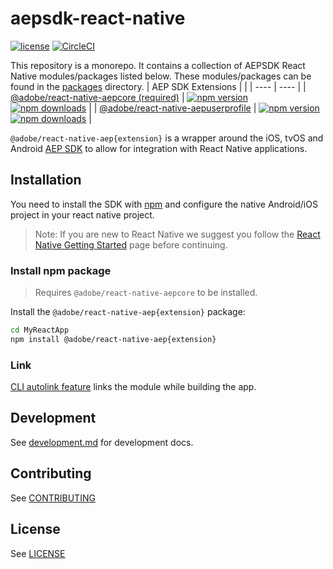 # aepsdk-react-native

[![license](https://img.shields.io/npm/l/@adobe/react-native-aepcore.svg)](./LICENSE)
[![CircleCI](https://img.shields.io/circleci/project/github/adobe/react-native-acpuserprofile/main.svg?logo=circleci)](https://circleci.com/gh/adobe/workflows/react-native-acpuserprofile) 

This repository is a monorepo. It contains a collection of AEPSDK React Native modules/packages listed below. These modules/packages can be found in the [packages](./packages) directory. 
| AEP SDK Extensions | |
| ---- | ---- |
|  [@adobe/react-native-aepcore (required)](./packages/core)    |   [![npm version](https://badge.fury.io/js/%40adobe%2Freact-native-acpcore.svg)](https://www.npmjs.com/package/@adobe/react-native-acpcore) [![npm downloads](https://img.shields.io/npm/dm/@adobe/react-native-acpcore)](https://www.npmjs.com/package/@adobe/react-native-acpcore) |
|  [@adobe/react-native-aepuserprofile](./packages/userprofile)    |   [![npm version](https://badge.fury.io/js/%40adobe%2Freact-native-acpuserprofile.svg)](https://www.npmjs.com/package/@adobe/react-native-acpuserprofile) [![npm downloads](https://img.shields.io/npm/dm/@adobe/react-native-acpuserprofile)](https://www.npmjs.com/package/@adobe/react-native-acpuserprofile)   |


`@adobe/react-native-aep{extension}` is a wrapper around the iOS, tvOS and Android [AEP SDK](https://aep-sdks.gitbook.io/docs/) to allow for integration with React Native applications.

## Installation

You need to install the SDK with [npm](https://www.npmjs.com/) and configure the native Android/iOS project in your react native project.

> Note: If you are new to React Native we suggest you follow the [React Native Getting Started](<https://facebook.github.io/react-native/docs/getting-started.html>) page before continuing.

### Install npm package

> Requires `@adobe/react-native-aepcore` to be installed.

Install the `@adobe/react-native-aep{extension}` package:

```bash
cd MyReactApp
npm install @adobe/react-native-aep{extension}
```

### Link

[CLI autolink feature](https://github.com/react-native-community/cli/blob/master/docs/autolinking.md) links the module while building the app.


## Development

See [development.md](./docs/development.md) for development docs.


## Contributing
See [CONTRIBUTING](CONTRIBUTING.md)

## License
See [LICENSE](LICENSE)
